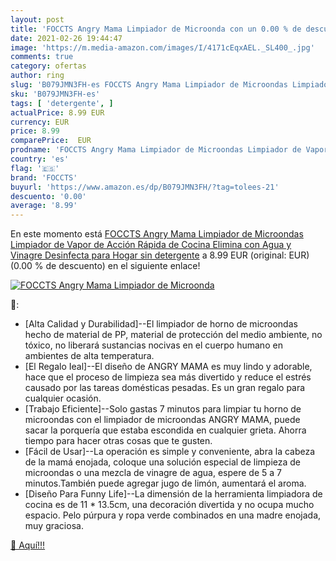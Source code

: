 ```yaml
---
layout: post
title: 'FOCCTS Angry Mama Limpiador de Microonda con un 0.00 % de descuento'
date: 2021-02-26 19:44:47
image: 'https://m.media-amazon.com/images/I/4171cEqxAEL._SL400_.jpg'
comments: true
category: ofertas
author: ring
slug: 'B079JMN3FH-es FOCCTS Angry Mama Limpiador de Microondas Limpiador de...'
sku: 'B079JMN3FH-es'
tags: [ 'detergente', ]
actualPrice: 8.99 EUR
currency: EUR
price: 8.99
comparePrice:  EUR
prodname: 'FOCCTS Angry Mama Limpiador de Microondas Limpiador de Vapor de Acción Rápida de Cocina Elimina con Agua y Vinagre Desinfecta para Hogar sin detergente'
country: 'es'
flag: '🇪🇸'
brand: 'FOCCTS'
buyurl: 'https://www.amazon.es/dp/B079JMN3FH/?tag=tolees-21'
descuento: '0.00'
average: '8.99'
---
```


En este momento está [FOCCTS Angry Mama Limpiador de Microondas Limpiador de Vapor de Acción Rápida de Cocina Elimina con Agua y Vinagre Desinfecta para Hogar sin detergente](https://www.amazon.es/dp/B079JMN3FH/?tag=tolees-21) a 8.99 EUR (original:  EUR) (0.00 %  de descuento) en el siguiente enlace!

[![FOCCTS Angry Mama Limpiador de Microonda](https://m.media-amazon.com/images/I/4171cEqxAEL._SL400_.jpg)](https://www.amazon.es/dp/B079JMN3FH/?tag=tolees-21)

🔎:

- [Alta Calidad y Durabilidad]--El limpiador de horno de microondas hecho de material de PP, material de protección del medio ambiente, no tóxico, no liberará sustancias nocivas en el cuerpo humano en ambientes de alta temperatura.
- [El Regalo Ieal]--El diseño de ANGRY MAMA es muy lindo y adorable, hace que el proceso de limpieza sea más divertido y reduce el estrés causado por las tareas domésticas pesadas. Es un gran regalo para cualquier ocasión.
- [Trabajo Eficiente]--Solo gastas 7 minutos para limpiar tu horno de microondas con el limpiador de microondas ANGRY MAMA, puede sacar la porquería que estaba escondida en cualquier grieta. Ahorra tiempo para hacer otras cosas que te gusten.
- [Fácil de Usar]--La operación es simple y conveniente, abra la cabeza de la mamá enojada, coloque una solución especial de limpieza de microondas o una mezcla de vinagre de agua, espere de 5 a 7 minutos.También puede agregar jugo de limón, aumentará el aroma.
- [Diseño Para Funny Life]--La dimensión de la herramienta limpiadora de cocina es de 11 * 13.5cm, una decoración divertida y no ocupa mucho espacio. Pelo púrpura y ropa verde combinados en una madre enojada, muy graciosa.

[🛒 Aquí!!!](https://www.amazon.es/dp/B079JMN3FH/?tag=tolees-21)
